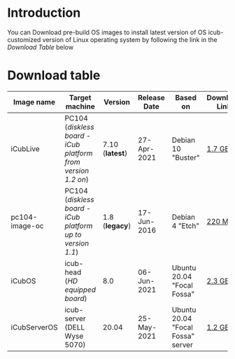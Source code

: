 # Introduction

You can Download pre-build OS images to install latest version of OS icub-customized version of Linux operating system by following the link in the _Download Table_ below

# Download table

| Image name | Target machine | Version | Release Date | Based on  | Download Link | Installation details  |
|---|---|---|---|---|---|---|
| iCubLive | PC104 (_diskless board - iCub platform from version 1.2 on_)  | 7.10 (**latest**) | 27-Apr-2021  | Debian 10 "Buster"  | [1.7 GB](https://storage.cloud.google.com/icub_os_images/iCubLive_7.10-rt-amd64.img.gz) | [_The iCub Live installation from image_](./pc104/the-icub-live-installation.md) |
| pc104-image-oc | PC104 (_diskless board - iCub platform up to version 1.1_)  | 1.8 (**legacy**)  | 17-Jun-2016  | Debian 4 "Etch"  | [220 MB](https://storage.cloud.google.com/icub_os_images/pc104-image1.8-oc.img.tar.bz2) | [_The iCub Live installation from image_](./pc104/the-icub-live-installation.md) |
| iCubOS | icub-head (_HD equipped board_)  |  8.0  | 06-Jun-2021  | Ubuntu 20.04 "Focal Fossa" | [2.3 GB](https://storage.cloud.google.com/icub_os_images/iCubOS_V8.0.20.04.zip)  |  [_The iCub OS installation from image_](./icubos/installation-from-image.md) |
| iCubServerOS  | icub-server (DELL Wyse 5070)| 20.04  | 25-May-2021 | Ubuntu 20.04 "Focal Fossa" server | [1.2 GB](https://storage.cloud.google.com/icub_os_images/iCubServerOS_V20.04.zip)  | [_The iCub Server installation from image_](./other-machines/icub-server-from-image.md) |
